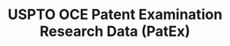 ---
bigquery: https://console.cloud.google.com/bigquery?p=patents-public-data&d=uspto_oce_pair&page=dataset
citation: 'Graham, S. Marco, A., and Miller, A. (2015). “The USPTO Patent Examination
  Research Dataset: A Window on the Process of Patent Examination.”'
contributors: Graham, S. Marco, A., Miller, A.
cost: None
description: The latest version of PatEx (referred to below as the 2020 release) contains
  detailed information on nearly 11.9 million publicly-viewable provisional and non-provisional
  patent applications to the USPTO and over 4.6 million Patent Cooperation Treaty
  (PCT) applications. It is based on data that OCE downloaded from the Patent Examination
  Data System (PEDS) in April, 2021. The PEDS data are sourced from Public PAIR. The
  first time that OCE used PEDS as the basis of PatEx was for the 2019 release. We
  took the PEDS data and organized it into the familiar PatEx data files, which are
  based on the organization of the Public PAIR portal. The data files include information
  on each application’s characteristics, prosecution history, continuation history,
  claims of foreign priority, patent term adjustment history, publication history,
  and correspondence address information.
documentation: 'For the 2019 and later releases, new technical documentation is available
  https://www.uspto.gov/sites/default/files/documents/PatEx-2019-Technical-Doc.pdf


  A document describing the 2014-2017 data sets is available and can be cited as:
  Graham, Stuart J.H. and Marco, Alan C. and Miller, Richard, The USPTO Patent Examination
  Research Dataset: A Window on the Process of Patent Examination (November 30, 2015).
  Available at SSRN: https://ssrn.com/abstract=2702637.'
last_edit: Mon, 04 Apr 2022 19:06:22 GMT
location: https://www.uspto.gov/ip-policy/economic-research/research-datasets/patent-examination-research-dataset-public-pair
maintained_by: EconomicsData@uspto.gov
related_publications: https://ssrn.com/abstract=29956744, https://ssrn.com/abstract=2702637
schema_fields: '[''application_number_pair'', ''disposal_type'', ''inventor_name_last'',
  ''appl_status_code'', ''abandon_date'', ''correspondence_region_name'', ''patent_issue_date'',
  ''event_code'', ''earliest_pgpub_number'', ''aia_first_to_file'', ''correspondence_postal_code'',
  ''inventor_country_name'', ''foreign_parent_id'', ''correspondence_name_line_1'',
  ''examiner_art_unit'', ''parent_country'', ''status_description'', ''inventor_name_first'',
  ''application_number'', ''examiner_name_middle'', ''sequence_number'', ''correspondence_name_line_2'',
  ''inventor_name_middle'', ''child_application_number'', ''customer_number'', ''examiner_id'',
  ''confirm_number'', ''application_type'', ''uspc_class'', ''correspondence_region_code'',
  ''correspondence_country_name'', ''inventor_rank'', ''wipo_pub_number'', ''earliest_pgpub_date'',
  ''file_location_date'', ''examiner_name_first'', ''correspondence_country_code'',
  ''atty_docket_number'', ''file_location'', ''child_filing_date'', ''parent_filing_date'',
  ''continuation_type'', ''foreign_parent_date'', ''small_entity_indicator'', ''inventor_region_code'',
  ''parent_country_code'', ''parent_application_number'', ''wipo_pub_date'', ''correspondence_street_line_2'',
  ''appl_status_date'', ''inventor_country_code'', ''status_code'', ''invention_title'',
  ''correspondence_street_line_1'', ''correspondence_city'', ''recorded_date'', ''event_description'',
  ''inventor_address_type'', ''uspc_subclass'', ''patent_number'', ''invention_subject_matter'',
  ''filing_date'', ''examiner_name_last'']'
shortname: patex
tags:
- patents
- legal
- history
terms_of_use: 'USPTO’s online databases are not designed or intended to be a source
  for bulk downloads of USPTO data when accessed through the website’s interfaces.
  Individuals, companies, IP addresses, or blocks of IP addresses who, in effect,
  deny or decrease service by generating unusually high numbers of database accesses
  (searches, pages, or hits), whether generated manually or in an automated fashion,
  may be denied access to USPTO servers without notice.


  Bulk data products may be separately obtained from the USPTO, either for free or
  at the cost of dissemination. For details, see information on Electronic Bulk Data
  Products: https://www.uspto.gov/learning-and-resources/electronic-bulk-data-products'
title: USPTO OCE Patent Examination Research Data (PatEx)
uuid: 4342caa7-23af-420c-b2f6-6088f133df6a
---